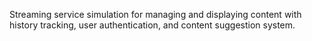 Streaming service simulation for managing and displaying content with history tracking, user authentication, and content suggestion system.
